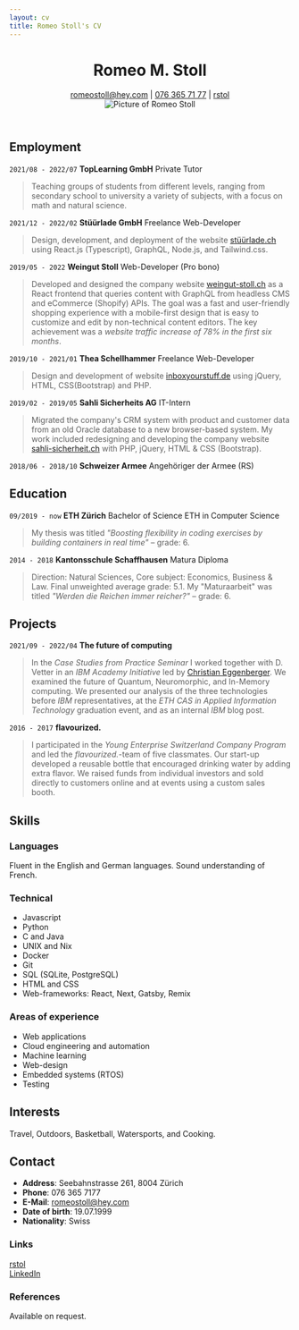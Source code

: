 ```yaml
---
layout: cv
title: Romeo Stoll's CV
---
```


<header>
  <div>
    <h1>Romeo M. Stoll</h1>
    <div id="webaddress">
      <a href="mailto:romeostoll@hey.com">romeostoll@hey.com</a>
    | <a href="tel:+41763657177">076 365 71 77</a>
    | <i class="fa fa-github"></i> <a href="https://github.com/rstol">rstol</a>
  </div>
  </div>
  <img src="../assets/BewerbungsfotoSeite2022.jpg" alt="Picture of Romeo Stoll" id="profile-picture">
</header>

<!-- ## Currently
I’m a Computer Science student at ETH Zürich shortly before graduation and looking to work as a software developer skillfully realising ideas. I enjoy finding solutions that make hard problems seem simple by using effective abstractions.
In the fall of 2022 I took a gap semester to fulfill my dream of traveling the world for 6 months. This has taught me many life skills as flexibility, negotiation, self-sufficiency, and improvisation. -->

## Employment

`2021/08 - 2022/07`
**TopLearning GmbH** Private Tutor

> Teaching groups of students from different levels, ranging from secondary school to university a variety of subjects, with a focus on math and natural science.

`2021/12 - 2022/02`
**Stüürlade GmbH** Freelance Web-Developer

> Design, development, and deployment of the website [stüürlade.ch](https://stüürlade.ch) using React.js (Typescript), GraphQL, Node.js, and Tailwind.css.

`2019/05 - 2022`
**Weingut Stoll** Web-Developer (Pro bono)

> Developed and designed the company website [weingut-stoll.ch](https://weingut-stoll.ch) as a React frontend that queries content with GraphQL from headless CMS and eCommerce (Shopify) APIs.
> The goal was a fast and user-friendly shopping experience with a mobile-first design that is easy to customize and edit by non-technical content editors. The key achievement was a _website traffic increase of 78% in the first six months_.

`2019/10 - 2021/01`
**Thea Schellhammer** Freelance Web-Developer

> Design and development of website [inboxyourstuff.de](https://inboxyourstuff.de) using jQuery, HTML, CSS(Bootstrap) and PHP.

`2019/02 - 2019/05`
**Sahli Sicherheits AG** IT-Intern

> Migrated the company's CRM system with product and customer data from an old Oracle database to a new browser-based system. My work included redesigning and developing the company website [sahli-sicherheit.ch](https://sahli-sicherheit.ch) with PHP, jQuery, HTML & CSS (Bootstrap).

`2018/06 - 2018/10`
**Schweizer Armee** Angehöriger der Armee (RS)

## Education

`09/2019 - now`
**ETH Zürich** Bachelor of Science ETH in Computer Science

> My thesis was titled _"Boosting flexibility in coding exercises by building containers in real time"_ – grade: 6.

`2014 - 2018`
**Kantonsschule Schaffhausen** Matura Diploma

> Direction: Natural Sciences, Core subject: Economics, Business & Law. Final unweighted average grade: 5.1. My "Maturaarbeit" was titled _"Werden die Reichen immer reicher?"_ – grade: 6.

## Projects

`2021/09 - 2022/04`
**The future of computing**

> In the _Case Studies from Practice Seminar_ I worked together with D. Vetter in an _IBM Academy Initiative_ led by [Christian Eggenberger](https://www.linkedin.com/in/christianeggenberger/). We examined the future of Quantum, Neuromorphic, and In-Memory computing. We presented our analysis of the three technologies before _IBM_ representatives, at the _ETH CAS in Applied Information Technology_ graduation event, and as an internal _IBM_ blog post.

`2016 - 2017`
**flavourized.**

> I participated in the _Young Enterprise Switzerland Company Program_ and led the _flavourized._-team of five classmates. Our start-up developed a reusable bottle that encouraged drinking water by adding extra flavor. We raised funds from individual investors and sold directly to customers online and at events using a custom sales booth.

## Skills

### Languages

Fluent in the English and German languages. Sound understanding of French.

### Technical

- Javascript
- Python
- C and Java
- UNIX and Nix
- Docker
- Git
- SQL (SQLite, PostgreSQL)
- HTML and CSS
- Web-frameworks: React, Next, Gatsby, Remix

### Areas of experience

- Web applications
- Cloud engineering and automation
- Machine learning
- Web-design
- Embedded systems (RTOS)
- Testing

## Interests

Travel, Outdoors, Basketball, Watersports, and Cooking.

## Contact

- **Address**: Seebahnstrasse 261, 8004 Zürich
- **Phone**: 076 365 7177
- **E-Mail**: [romeostoll@hey.com](mailto:romeostoll@hey.com)
- **Date of birth**: 19.07.1999
- **Nationality**: Swiss

### Links

<!-- fa is fontawesome, ai are academicons -->

<i class="fa fa-github"></i> <a href="http://github.com/rstol">rstol</a><br />
<i class="fa fa-linkedin"></i> <a href="https://www.linkedin.com/in/romeo-stoll-276238171">LinkedIn</a>

### References

Available on request.

<!-- ### Footer

Last updated: May 2023 -->
